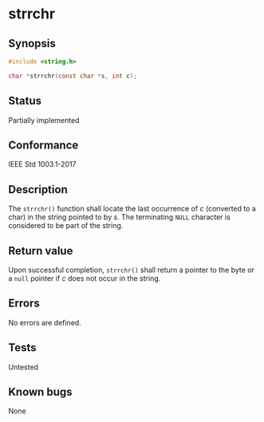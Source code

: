 # strrchr

## Synopsis

```c
#include <string.h>

char *strrchr(const char *s, int c);
```

## Status

Partially implemented

## Conformance

IEEE Std 1003.1-2017

## Description

The `strrchr()` function shall locate the last occurrence of _c_ (converted to a char) in the string pointed to
by _s_. The terminating `NULL` character is considered to be part of the string.

## Return value

Upon successful completion, `strrchr()` shall return a pointer to the byte or a `null` pointer if _c_ does not occur in
the string.

## Errors

No errors are defined.

## Tests

Untested

## Known bugs

None
